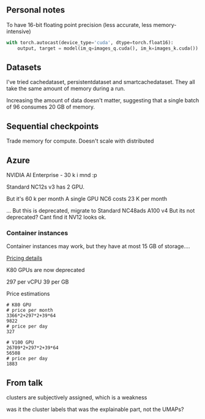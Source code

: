 ## Personal notes
To have 16-bit floating point precision (less accurate, less memory-intensive)
```python
with torch.autocast(device_type='cuda', dtype=torch.float16):
    output, target = model(im_q=images_q.cuda(), im_k=images_k.cuda())
```

## Datasets
I've tried cachedataset, persistentdataset and smartcachedataset. They all take the same amount of memory during a run.

Increasing the amount of data doesn't matter, suggesting that a single batch of 96 consumes 20 GB of memory.

## Sequential checkpoints
Trade memory for compute. Doesn't scale with distributed

## Azure
NVIDIA AI Enterprise - 30 k i mnd :p

Standard NC12s v3 has 2 GPU.

But it's 60 k per month
A single GPU NC6 costs 23 K per month

... But this is deprecated, migrate to Standard NC48ads A100 v4
But its not deprecated? Cant find it
NV12 looks ok.

### Container instances
Container instances may work, but they have at most 15 GB of storage....

[Pricing details](https://azure.microsoft.com/nb-no/pricing/details/container-instances/)

K80 GPUs are now deprecated

297 per vCPU
39 per GB

Price estimations
```bc
# K80 GPU
# price per month
3366*2+297*2+39*64
9822
# price per day
327

# V100 GPU
26709*2+297*2+39*64
56508
# price per day
1883
```

## From talk
clusters are subjectively assigned, which is a weakness

was it the cluster labels that was the explainable part, not the UMAPs?
